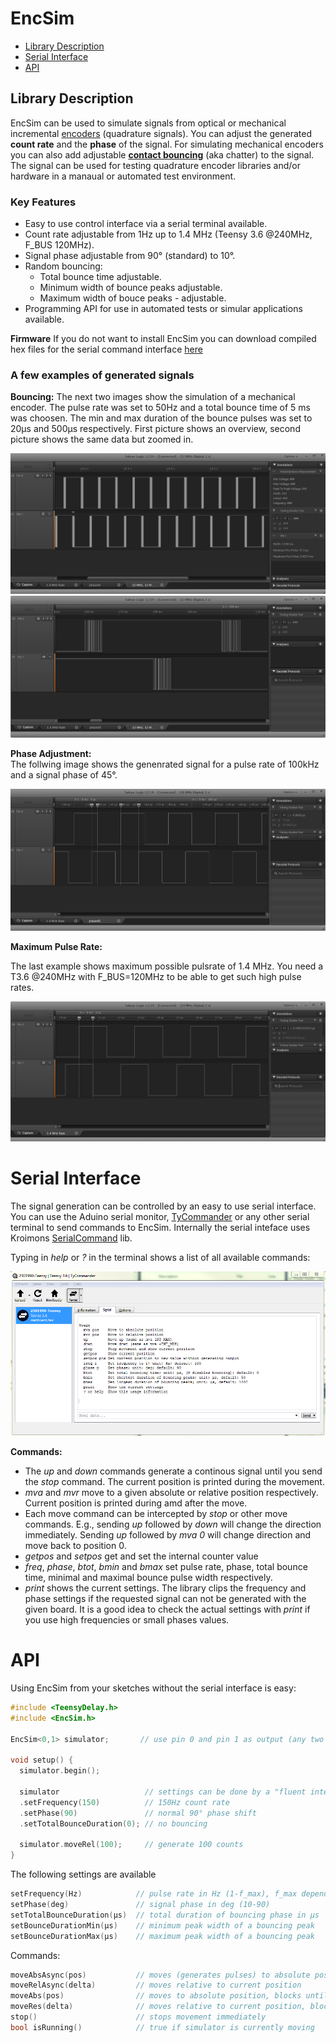 # EncSim
- [Library Description](#library-description)
- [Serial Interface](#serial-interface)
- [API](#api)


## Library Description 
EncSim can be used to simulate signals from optical or mechanical incremental [encoders](https://en.wikipedia.org/wiki/Rotary_encoder#Incremental_rotary_encoder) (quadrature signals). You can adjust the generated **count rate** and the **phase** of the signal. For simulating mechanical encoders you can also add adjustable [**contact bouncing**](https://en.wikipedia.org/wiki/Switch#Contact_bounce) (aka chatter) to the signal.
The signal can be used for testing quadrature encoder libraries and/or hardware in a manaual or automated test environment.

### Key Features
- Easy to use control interface via a serial terminal available.
- Count rate adjustable from 1Hz up to 1.4 MHz (Teensy 3.6 @240MHz, F_BUS 120MHz).
- Signal phase adjustable from 90° (standard) to 10°.
- Random bouncing:
  - Total bounce time adjustable.
  - Minimum width of bounce peaks adjustable.
  - Maximum width of bouce peaks - adjustable.
- Programming API for use in automated tests or simular applications available.

**Firmware** 
If you do not want to install EncSim you can download compiled hex files for the serial command interface [here](https://github.com/luni64/EncSim/releases)

### A few examples of generated signals
**Bouncing:** 
The next two images show the simulation of a mechanical encoder. The pulse rate was set to 50Hz and a total bounce time of 5 ms was choosen. The min and max duration of the bounce pulses was set to 20µs and 500µs respectively. First picture shows an overview, second picture shows the same data but zoomed in.

![50Hz with enabled bouncing](/media/50Hz_bounce5000_20_500.PNG?raw=true "50 Hz bouncing")
![50Hz with enabled bouncing](/media/50Hz_bounce5000_20_500_zoom.PNG?raw=true "50 Hz bouncing")

**Phase Adjustment:**  
The follwing image shows the genenrated signal for a pulse rate of 100kHz and a signal phase of 45°. 

![100kHz, 45deg](/media/100kHz45deg.PNG?raw=true "100KHz, 45deg")

**Maximum Pulse Rate:**

The last example shows maximum possible pulsrate of 1.4 MHz. You need a T3.6 @240MHz with F_BUS=120MHz to be able to get such high pulse rates.

![100kHz, 45deg](/media/1_4MHz.PNG?raw=true)

# Serial Interface
The signal generation can be controlled by an easy to use serial interface. You can use the Aduino serial monitor,  [TyCommander](https://github.com/Koromix/tytools) or any other serial terminal to send commands to EncSim. Internally the serial inteface uses Kroimons [SerialCommand](https://github.com/kroimon/Arduino-SerialCommand) lib.

Typing in *help* or *?* in the terminal shows a list of all available commands:

![help output](/media/interface.PNG?raw=true)

**Commands:**

- The *up* and *down* commands generate a continous signal until you send the *stop* command. The current position is printed during the movement.
- *mva* and *mvr* move to a given absolute or relative position respectively. Current position is printed during amd after the move.
- Each move command can be intercepted by *stop* or other move commands. E.g., sending *up* followed by *down* will change the direction immediately. Sending *up* followed by *mva 0* will change direction and move back to position 0.
- *getpos* and *setpos* get and set the internal counter value
- *freq*, *phase*, *btot*, *bmin* and *bmax* set pulse rate, phase, total bounce time, minimal and maximal bounce pulse width respectively.
- *print* shows the current settings. The library clips the frequency and phase settings if the requested signal can not be generated with the given board. It is a good idea to check the actual settings with *print* if you use high frequencies or small phases values.

# API
Using EncSim from your sketches without the serial interface is easy:
```c++
#include <TeensyDelay.h>
#include <EncSim.h>

EncSim<0,1> simulator;       // use pin 0 and pin 1 as output (any two digital pins can be used)

void setup() {
  simulator.begin();

  simulator                   // settings can be done by a "fluent interface"
  .setFrequency(150)          // 150Hz count rate
  .setPhase(90)               // normal 90° phase shift
  .setTotalBounceDuration(0); // no bouncing
  
  simulator.moveRel(100);     // generate 100 counts
}
```
The following settings are available
```c++
setFrequency(Hz)            // pulse rate in Hz (1-f_max), f_max depends on board and F_BUS settings
setPhase(deg)               // signal phase in deg (10-90)
setTotalBounceDuration(µs)  // total duration of bouncing phase in µs
setBounceDurationMin(µs)    // minimum peak width of a bouncing peak
setBounceDurationMax(µs)    // maximum peak width of a bouncing peak
```
Commands:
```c++
moveAbsAsync(pos)           // moves (generates pulses) to absolute position, returns after starting the move
moveRelAsync(delta)         // moves relative to current position
moveAbs(pos)                // moves to absolute position, blocks until movement is done
moveRes(delta)              // moves relative to current position, blocks until movement is done
stop()                      // stops movement immediately
bool isRunning()            // true if simulator is currently moving
```


